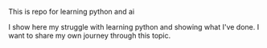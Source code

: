 This is repo for learning python and ai

I show here my struggle with learning python and showing what I've done. I want to share my own journey through this topic. 

